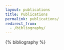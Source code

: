 ```yaml
---
layout: publications
title: Publications
permalink: publications/
redirect_from:
  - /bibliography/
---
```


{% bibliography %}

